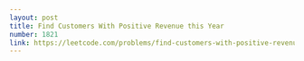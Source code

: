 ```yaml
---
layout: post
title: Find Customers With Positive Revenue this Year
number: 1821
link: https://leetcode.com/problems/find-customers-with-positive-revenue-this-year
---
```

